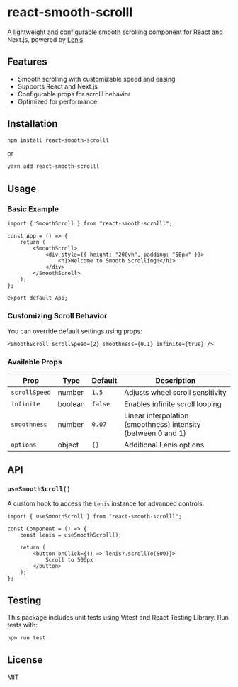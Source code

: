 # react-smooth-scrolll

A lightweight and configurable smooth scrolling component for React and Next.js, powered by [Lenis](https://github.com/studio-freight/lenis).

## Features
- Smooth scrolling with customizable speed and easing
- Supports React and Next.js
- Configurable props for scrolll behavior
- Optimized for performance

## Installation

```sh
npm install react-smooth-scrolll
```

or

```sh
yarn add react-smooth-scrolll
```

## Usage

### Basic Example

```tsx
import { SmoothScroll } from "react-smooth-scrolll";

const App = () => {
    return (
        <SmoothScroll>
            <div style={{ height: "200vh", padding: "50px" }}>
                <h1>Welcome to Smooth Scrolling!</h1>
            </div>
        </SmoothScroll>
    );
};

export default App;
```

### Customizing Scroll Behavior

You can override default settings using props:

```tsx
<SmoothScroll scrollSpeed={2} smoothness={0.1} infinite={true} />
```

### Available Props

| Prop           | Type    | Default | Description |
|---------------|--------|---------|-------------|
| `scrollSpeed` | number | `1.5`   | Adjusts wheel scroll sensitivity  |
| `infinite`    | boolean | `false` | Enables infinite scroll looping |
| `smoothness`  | number | `0.07`  | Linear interpolation (smoothness) intensity (between 0 and 1) |
| `options`     | object  | `{}`    | Additional Lenis options |

## API

### `useSmoothScroll()`
A custom hook to access the `Lenis` instance for advanced controls.

```tsx
import { useSmoothScroll } from "react-smooth-scrolll";

const Component = () => {
    const lenis = useSmoothScroll();

    return (
        <button onClick={() => lenis?.scrollTo(500)}>
            Scroll to 500px
        </button>
    );
};
```

## Testing

This package includes unit tests using Vitest and React Testing Library. Run tests with:

```sh
npm run test
```

## License

MIT

